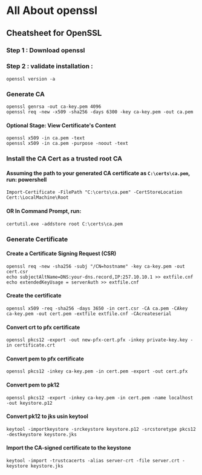 # All About openssl
## Cheatsheet for OpenSSL
### Step 1 : Download openssl 
### Step 2 : validate installation :
	openssl version -a
### Generate CA
	openssl genrsa -out ca-key.pem 4096
	openssl req -new -x509 -sha256 -days 6300 -key ca-key.pem -out ca.pem
#### Optional Stage: View Certificate's Content
	openssl x509 -in ca.pem -text
	openssl x509 -in ca.pem -purpose -noout -text

### Install the CA Cert as a trusted root CA
#### Assuming the path to your generated CA certificate as `C:\certs\ca.pem`, run: powershell
	Import-Certificate -FilePath "C:\certs\ca.pem" -CertStoreLocation Cert:\LocalMachine\Root
#### OR In Command Prompt, run:
	certutil.exe -addstore root C:\certs\ca.pem

### Generate Certificate
#### Create a Certificate Signing Request (CSR)
	openssl req -new -sha256 -subj "/CN=hostname" -key ca-key.pem -out cert.csr
	echo subjectAltName=DNS:your-dns.record,IP:257.10.10.1 >> extfile.cnf
	echo extendedKeyUsage = serverAuth >> extfile.cnf
#### Create the certificate
	openssl x509 -req -sha256 -days 3650 -in cert.csr -CA ca.pem -CAkey ca-key.pem -out cert.pem -extfile extfile.cnf -CAcreateserial

#### Convert crt to pfx certificate
	openssl pkcs12 -export -out new-pfx-cert.pfx -inkey private-key.key -in certificate.crt
#### Convert pem to pfx certificate
	openssl pkcs12 -inkey ca-key.pem -in cert.pem -export -out cert.pfx
#### Convert pem to pk12
	openssl pkcs12 -export -inkey ca-key.pem -in cert.pem -name localhost -out keystore.p12
#### Convert pk12 to jks usin keytool
	keytool -importkeystore -srckeystore keystore.p12 -srcstoretype pkcs12 -destkeystore keystore.jks

#### Import the CA-signed certificate to the keystone 
	keytool -import -trustcacerts -alias server-crt -file server.crt -keystore keystore.jks
